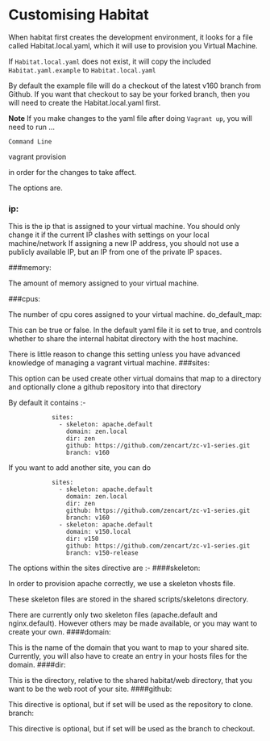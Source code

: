 Customising Habitat
===========

When habitat first creates the development environment, it looks for a file called Habitat.local.yaml, which it will use to provision you Virtual Machine.

If `Habitat.local.yaml` does not exist, it will copy the included `Habitat.yaml.example` to `Habitat.local.yaml`

By default the example file will do a checkout of the latest v160 branch from Github. If you want that checkout to say be your forked branch, then you will need to create the Habitat.local.yaml first.

**Note** If you make changes to the yaml file after doing `Vagrant up`, you will need to run ...
>
`Command Line`  
>
vagrant provision

in order for the changes to take affect.

The options are.

### ip:

This is the ip that is assigned to your virtual machine. You should only change it if the current IP clashes with settings on your local machine/network
If assigning a new IP address, you should not use a publicly available IP, but an IP from one of the private IP spaces.

###memory:

The amount of memory assigned to your virtual machine.

###cpus:

The number of cpu cores assigned to your virtual machine.
do_default_map:

This can be true or false. In the default yaml file it is set to true, and controls whether to share the internal habitat directory with the host machine.

There is little reason to change this setting unless you have advanced knowledge of managing a vagrant virtual machine.
###sites:

This option can be used create other virtual domains that map to a directory and optionally clone a github repository into that directory

By default it contains :-

                sites:
                  - skeleton: apache.default
                    domain: zen.local
                    dir: zen
                    github: https://github.com/zencart/zc-v1-series.git
                    branch: v160
              

If you want to add another site, you can do

                sites:
                  - skeleton: apache.default
                    domain: zen.local
                    dir: zen
                    github: https://github.com/zencart/zc-v1-series.git
                    branch: v160
                  - skeleton: apache.default
                    domain: v150.local
                    dir: v150
                    github: https://github.com/zencart/zc-v1-series.git
                    branch: v150-release
            

The options within the sites directive are :-
####skeleton:

In order to provision apache correctly, we use a skeleton vhosts file.

These skeleton files are stored in the shared scripts/skeletons directory.

There are currently only two skeleton files (apache.default and nginx.default). However others may be made available, or you may want to create your own.
####domain:

This is the name of the domain that you want to map to your shared site. Currently, you will also have to create an entry in your hosts files for the domain.
####dir:

This is the directory, relative to the shared habitat/web directory, that you want to be the web root of your site.
####github:

This directive is optional, but if set will be used as the repository to clone.
branch:

This directive is optional, but if set will be used as the branch to checkout.



